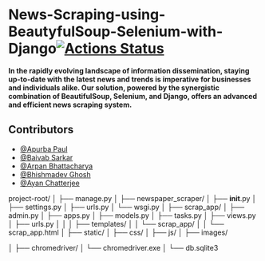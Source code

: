 # News-Scraping-using-BeautyfulSoup-Selenium-with-Django[![Actions Status](https://github.com/cfgnunes/numerical-methods-python/workflows/build/badge.svg)](https://github.com/ThisIs-Developer/News-Scraping-using-BeautyfulSoup-Selenium-with-Django)

**In the rapidly evolving landscape of information dissemination, staying up-to-date with the latest news and trends is imperative for businesses and individuals alike. Our solution, powered by the synergistic combination of BeautifulSoup, Selenium, and Django, offers an advanced and efficient news scraping system.**
## Contributors
 * [@Apurba Paul](https://github.com/ApurbaPaul-NLP)
 * [@Baivab Sarkar](https://github.com/ThisIs-Developer)
 * [@Arpan Bhattacharya](https://github.com/Arpan550)
 * [@Bhishmadev Ghosh](https://github.com/bhishma620)
 * [@Ayan Chatterjee](https://github.com/Ayan123C)

project-root/
│
├── manage.py
│
├── newspaper_scraper/
│   ├── __init__.py
│   ├── settings.py
│   ├── urls.py
│   └── wsgi.py
│
├── scrap_app/
│   ├── admin.py
│   ├── apps.py
│   ├── models.py
│   ├── tasks.py
│   ├── views.py
│   ├── urls.py
│   │
│   ├── templates/
│   │   └── scrap_app/
│   │       └── scrap_app.html
│
├── static/
│   ├── css/
│   ├── js/
│   ├── images/

│
├── chromedriver/
│   └── chromedriver.exe
│
└── db.sqlite3

